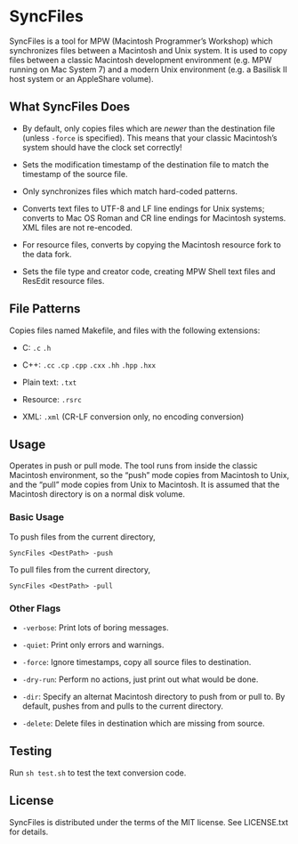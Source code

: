 # SyncFiles

SyncFiles is a tool for MPW (Macintosh Programmer’s Workshop) which synchronizes files between a Macintosh and Unix system. It is used to copy files between a classic Macintosh development environment (e.g. MPW running on Mac System 7) and a modern Unix environment (e.g. a Basilisk II host system or an AppleShare volume).

## What SyncFiles Does

- By default, only copies files which are _newer_ than the destination file (unless `-force` is specified). This means that your classic Macintosh’s system should have the clock set correctly!

- Sets the modification timestamp of the destination file to match the timestamp of the source file.

- Only synchronizes files which match hard-coded patterns.

- Converts text files to UTF-8 and LF line endings for Unix systems; converts to Mac OS Roman and CR line endings for Macintosh systems. XML files are not re-encoded.

- For resource files, converts by copying the Macintosh resource fork to the data fork.

- Sets the file type and creator code, creating MPW Shell text files and ResEdit resource files.

## File Patterns

Copies files named Makefile, and files with the following extensions:

- C: `.c` `.h`

- C++: `.cc` `.cp` `.cpp` `.cxx` `.hh` `.hpp` `.hxx`

- Plain text: `.txt`

- Resource: `.rsrc`

- XML: `.xml` (CR-LF conversion only, no encoding conversion)

## Usage

Operates in push or pull mode. The tool runs from inside the classic Macintosh environment, so the “push” mode copies from Macintosh to Unix, and the “pull” mode copies from Unix to Macintosh. It is assumed that the Macintosh directory is on a normal disk volume.

### Basic Usage

To push files from the current directory,

```
SyncFiles <DestPath> -push
```

To pull files from the current directory,

```
SyncFiles <DestPath> -pull
```

### Other Flags

- `-verbose`: Print lots of boring messages.

- `-quiet`: Print only errors and warnings.

- `-force`: Ignore timestamps, copy all source files to destination.

- `-dry-run`: Perform no actions, just print out what would be done.

- `-dir`: Specify an alternat Macintosh directory to push from or pull to. By default, pushes from and pulls to the current directory.

- `-delete`: Delete files in destination which are missing from source.

## Testing

Run `sh test.sh` to test the text conversion code.

## License

SyncFiles is distributed under the terms of the MIT license. See LICENSE.txt for details.

